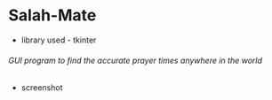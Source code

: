 # Salah-Mate

  * library used - tkinter 

###### GUI program to find the accurate prayer times anywhere in the world

  * screenshot
